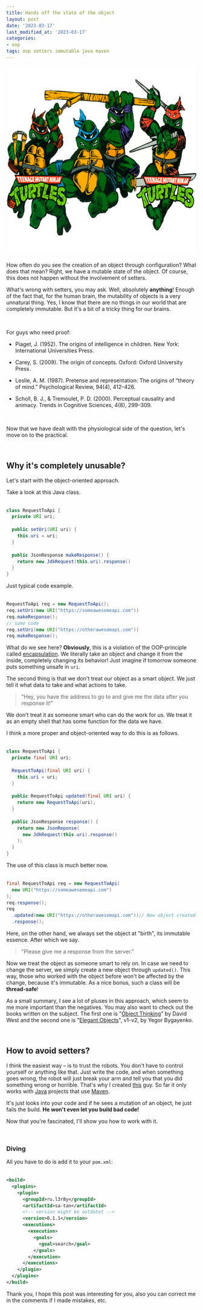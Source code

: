 ```yaml
---
title: Hands off the state of the object
layout: post
date: '2023-03-17'
last_modified_at: '2023-03-17'
categories:
- oop
tags: oop setters immutable java maven
---
```


<img height="500" title="TMNT in Java" alt="TMNT in Java" src="/assets/images/mutants.png">

How often do you see the creation of an object through configuration? What does that mean? Right, we have a mutable state of the object. Of course, this does not happen without the involvement of setters.

What's wrong with setters, you may ask. Well, absolutely **anything**! Enough of the fact that, for the human brain, the mutability of objects is a very unnatural thing. Yes, I know that there are no things in our world that are completely immutable. But it's a bit of a tricky thing for our brains.

<br/>

For guys who need proof:

  - Piaget, J. (1952). The origins of intelligence in children. New York: International Universities Press.

  - Carey, S. (2009). The origin of concepts. Oxford: Oxford University Press.

  - Leslie, A. M. (1987). Pretense and representation: The origins of “theory of mind.” Psychological Review, 94(4), 412–426.

  - Scholl, B. J., & Tremoulet, P. D. (2000). Perceptual causality and animacy. Trends in Cognitive Sciences, 4(8), 299–309.


<br/>


Now that we have dealt with the physiological side of the question, let's move on to the practical.

<br/>

## Why it's completely unusable?

Let's start with the object-oriented approach.

Take a look at this Java class.
```java

class RequestToApi {
  private URI uri;

  public setUri(URI uri) {
    this.uri = uri;
  }

  public JsonResponse makeResponse() {
    return new JdkRequest(this.uri).response()
  }
}

```

Just typical code example.
```java

RequestToApi req = new RequestToApi();
req.setUri(new URI("https://someawesomeapi.com"))
req.makeResponse();
// some code
req.setUri(new URI("https://otherawesomapi.com"))
req.makeResponse();

```
What do we see here? <b>Obviously</b>, this is a violation of the OOP-principle called [encapsulation](https://www.l3r8y.ru/2022/09/03/encapsulation-right-understanding). We literally take an object and change it from the inside, completely changing its behavior! Just imagine if tomorrow someone puts something unsafe in `uri`.


The second thing is that we don't treat our object as a smart object. We just tell it what data to take and what actions to take. 
> "Hey, you have the address to go to and give me the data after you response it!"

We don't treat it as someone smart who can do the work for us. We treat it as an empty shell that has some function for the data we have.


I think a more proper and object-oriented way to do this is as follows.
```java

class RequestToApi {
  private final URI uri;

  RequestToApi(final URI uri) {
    this.uri = uri;
  }

  public RequestToApi updated(final URI uri) {
    return new RequestToApi(uri);
  }

  public JsonResponse response() {
    return new JsonReponse(
      new JdkRequest(this.uri).response()
    );
  }
}

```
The use of this class is much better now.
```java

final RequestToApi req = new RequestToApi(
  new URI("https://someawesomeapi.com")
);
req.response();
req
  .updated(new URI("https://otherawesomapi.com"))// New object created!
  .response(); 

```
Here, on the other hand, we always set the object at "birth", its immutable essence. After which we say.

  > "Please give me a response from the server."

Now we treat the object as someone smart to rely on. In case we need to change the server, we simply create a new object through `updated()`. This way, those who worked with the object before won't be affected by the change, because it's immutable. As a nice bonus, such a class will be **thread-safe**!

As a small summary, I see a lot of pluses in this approach, which seem to me more important than the negatives. You may also want to check out the books written on the subject. The first one is "[Object Thinking](http://davewest.us/product/object-thinking/)" by David West and the second one is "[Elegant Objects](https://www.yegor256.com/elegant-objects.html)", v1-v2, by Yegor Bygayenko.

<br/>

## How to avoid setters?

I think the easiest way – is to trust the robots. You don't have to control yourself or anything like that. Just write the code, and when something goes wrong, the robot will just break your arm and tell you that you did something wrong or horrible. That's why I created [this](https://www.l3r8y.ru/sa-tan) guy. So far it only works with [Java](https://en.wikipedia.org/wiki/Java_(programming_language)) projects that use [Maven](https://en.wikipedia.org/wiki/Apache_Maven).

It's just looks into your code and if he sees a mutation of an object, he just fails the build. **He won't even let you build bad code!**

Now that you're fascinated, I'll show you how to work with it.

<br/>

### Diving

All you have to do is add it to your `pom.xml`:
```xml

<build>
  <plugins>
    <plugin>
      <groupId>ru.l3r8y</groupId>
      <artifactId>sa-tan</artifactId>
      <!-- version might be outdatet -->
      <version>0.1.1</version>
      <executions>
        <execution>
          <goals>
            <goal>search</goal>
          </goals>
        </execution>
      </executions>
    </plugin>
  </plugins>
</build>

```

Thank you, I hope this post was interesting for you, also you can correct me in the comments if I made mistakes, etc.

<br/>